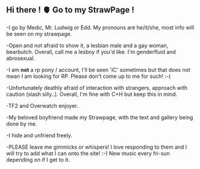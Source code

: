## Hi there ! 🫀 Go to my StrawPage !
-I go by Medic, Mr. Ludwig or Edd. My pronouns are he/it/she, most info will be seen on my strawpage. 

-Open and not afraid to show it, a lesbian male and a gay woman, bearbutch. Overall, call me a lesboy if you'd like. I'm genderfluid and abrosexual.

-I am **not** a rp pony / account, I'll be seen 'IC' sometimes but that does not mean I am looking for RP. Please don't come up to me for such! :-(

-Unfortunately deathly afraid of interaction with strangers, approach with caution (slash silly..). Overall, I'm fine with C+H but keep this in mind.

-TF2 and Overwatch enjoyer.

-My beloved boyfriend made my Strawpage, with the text and gallery being done by me.

-I hide and unfriend freely.

-PLEASE leave me gimmicks or whispers! I love responding to them and I will try to add what I can onto the site! :-) New music every fri-sun depending on if I get to it.
